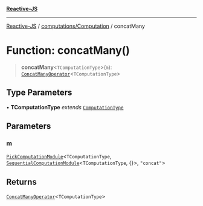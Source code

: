 [**Reactive-JS**](../../../README.md)

***

[Reactive-JS](../../../README.md) / [computations/Computation](../README.md) / concatMany

# Function: concatMany()

> **concatMany**\<`TComputationType`\>(`m`): [`ConcatManyOperator`](../interfaces/ConcatManyOperator.md)\<`TComputationType`\>

## Type Parameters

• **TComputationType** *extends* [`ComputationType`](../../type-aliases/ComputationType.md)

## Parameters

### m

[`PickComputationModule`](../../type-aliases/PickComputationModule.md)\<`TComputationType`, [`SequentialComputationModule`](../../interfaces/SequentialComputationModule.md)\<`TComputationType`, \{\}\>, `"concat"`\>

## Returns

[`ConcatManyOperator`](../interfaces/ConcatManyOperator.md)\<`TComputationType`\>
